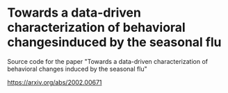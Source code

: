 # Towards a data-driven characterization of behavioral changesinduced by the seasonal flu
Source code for the paper "Towards a data-driven characterization of behavioral changes induced by the seasonal flu"

https://arxiv.org/abs/2002.00671
